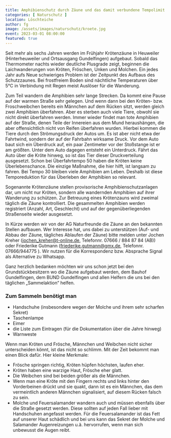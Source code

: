 ```yaml
---
title: Amphibienschutz durch Zäune und das damit verbundene Tempolimit rund um Heuweiler
categories: [ Naturschutz ]
location: Löschteiche
author: fg
image: /assets/images/naturschutz/kroete.jpg
event: 2023-03-01 08:00:00
featured: true
---
```

Seit mehr als sechs Jahren werden im Frühjahr Krötenzäune in Heuweiler (Hinterheuweiler und Ortsausgang Gundelfingen) aufgebaut. Sobald das Thermometer nachts wieder deutliche Plusgrade zeigt, beginnen die Laichwanderungen von Kröten, Fröschen, Unken und Molchen. Ein jedes Jahr aufs Neue schwieriges Problem ist der Zeitpunkt des Aufbaus des Schutzzaunes. Bei frostfreiem Boden sind nächtliche Temperaturen über 5°C in Verbindung mit Regen meist Auslöser für die Wanderung. 

Zum Teil wandern die Amphibien sehr lange Strecken. Da kommt eine Pause auf der warmen Straße sehr gelegen. Und wenn dann bei den Kröten- bzw. Froschweibchen bereits ein Männchen auf dem Rücken sitzt, werden gleich zwei Amphibien überfahren. 
Aber es sterben auch viele Tiere, obwohl sie nicht direkt überfahren werden. Immer wieder findet man tote Amphibien auf der Straße, denen Teile der Innereien aus dem Mund heraushängen, die aber offensichtlich nicht von Reifen überfahren wurden. Hierbei kommen die Tiere durch den Strömungsdruck der Autos um. Es ist aber nicht etwa der Fahrtwind, sondern der auf der Fahrbahn wirksame Druck. Vor dem Auto baut sich ein Überdruck auf, ein paar Zentimeter vor der Stoßstange ist er am größten. Unter dem Auto dagegen entsteht ein Unterdruck. Fährt das Auto über die Kröte hinweg, so ist das Tier dieser Druckverteilung ausgesetzt. Schon bei Überfahrtempo 50 haben die Kröten keine Überlebenschance. Die einzige Maßnahme, die hier hilft, ist langsam zu fahren. Bei Tempo 30 bleiben viele Amphibien am Leben. Deshalb ist diese Temporeduktion für das Überleben der Amphibien so relevant.

Sogenannte Krötenzäune stellen provisorische Amphibienschutzanlagen dar, um nicht nur Kröten, sondern alle wandernden Amphibien auf ihrer Wanderung zu schützen. Zur Betreuung eines Krötenzauns wird zweimal täglich die Zäune kontrolliert. Die gesammelten Amphibien werden registriert (Anzahl, Art, Geschlecht) und auf der gegenüberliegenden Straßenseite wieder ausgesetzt. 

In Kürze werden wir von der AG Naturfreunde die Zäune an den bekannten Stellen aufbauen. Wer Interesse hat, uns dabei zu unterstützen (Auf- und Abbau der Zäune, tägliches Ablaufen der Zäune) bitte melden unter Jochen Kreher (jochen_kreher@t-online.de, Telefonnr. 07666 / 884 87 84 (AB)) oder Friederike Gutmann (friederike.gutmann@gmx.de, Telefonnr. 07666/944775 ). Wir nutzen für die Korrespondenz bzw. Absprache Signal als Alternative zu Whatsapp. 

Ganz herzlich bedanken möchten wir uns schon jetzt bei den Grundstückbesitzern wo die Zäune aufgebaut werden, dem Bauhof Gundelfingen, dem BUND Gundelfingen und allen Helfern die uns bei den täglichen „Sammelaktion“ helfen. 
 
### Zum Sammeln benötigt man

- Handschuhe (insbesondere wegen der Molche und ihrem sehr scharfen Sekret)
- Taschenlampe
- Eimer
- die Liste zum Eintragen (für die Dokumentation über die Jahre hinweg)
- Warnweste
 
Wenn man Kröten und Frösche, Männchen und Weibchen nicht sicher unterscheiden könnt, ist das nicht so schlimm. Mit der Zeit bekommt man einen Blick dafür. Hier kleine Merkmale:

- Frösche springen richtig, Kröten hüpfen höchsten, laufen eher.
- Kröten haben eine warzige Haut, Frösche eher glatt.
- Die Weibchen sind bei beiden größer als die Männchen.
- Wenn man eine Kröte mit den Fingern rechts und links hinter den Vorderbeinen drückt und sie quakt, dann ist es ein Männchen, das dem vermeintlich anderen Männchen signalisiert, auf diesem Rücken falsch zu sein.
- Molche und Feuersalamander wandern auch und müssen ebenfalls über die Straße gesetzt werden. Diese sollten auf jeden Fall lieber mit Handschuhen angefasst werden. Für die Feuersalamander ist das Fett auf unserer Haut schädlich und bei uns kann das Sekret der Molche und Salamander Augenreizungen u.ä. hervorrufen, wenn man sich unbewusst die Augen reibt.
